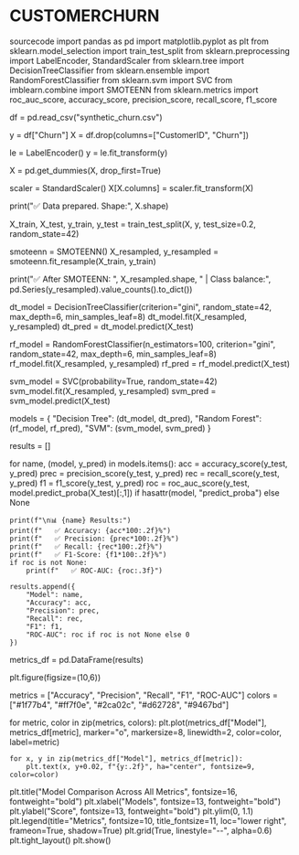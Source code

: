 # CUSTOMERCHURN
sourcecode
import pandas as pd
import matplotlib.pyplot as plt
from sklearn.model_selection import train_test_split
from sklearn.preprocessing import LabelEncoder, StandardScaler
from sklearn.tree import DecisionTreeClassifier
from sklearn.ensemble import RandomForestClassifier
from sklearn.svm import SVC
from imblearn.combine import SMOTEENN
from sklearn.metrics import roc_auc_score, accuracy_score, precision_score, recall_score, f1_score

df = pd.read_csv("synthetic_churn.csv")

y = df["Churn"]
X = df.drop(columns=["CustomerID", "Churn"])

le = LabelEncoder()
y = le.fit_transform(y)

X = pd.get_dummies(X, drop_first=True)

scaler = StandardScaler()
X[X.columns] = scaler.fit_transform(X)

print("✅ Data prepared. Shape:", X.shape)

X_train, X_test, y_train, y_test = train_test_split(X, y, test_size=0.2, random_state=42)

smoteenn = SMOTEENN()
X_resampled, y_resampled = smoteenn.fit_resample(X_train, y_train)

print("✅ After SMOTEENN: ", X_resampled.shape, " | Class balance:", pd.Series(y_resampled).value_counts().to_dict())

dt_model = DecisionTreeClassifier(criterion="gini", random_state=42, max_depth=6, min_samples_leaf=8)
dt_model.fit(X_resampled, y_resampled)
dt_pred = dt_model.predict(X_test)

rf_model = RandomForestClassifier(n_estimators=100, criterion="gini", random_state=42, max_depth=6, min_samples_leaf=8)
rf_model.fit(X_resampled, y_resampled)
rf_pred = rf_model.predict(X_test)

svm_model = SVC(probability=True, random_state=42)
svm_model.fit(X_resampled, y_resampled)
svm_pred = svm_model.predict(X_test)

models = {
    "Decision Tree": (dt_model, dt_pred),
    "Random Forest": (rf_model, rf_pred),
    "SVM": (svm_model, svm_pred)
}

results = []

for name, (model, y_pred) in models.items():
    acc = accuracy_score(y_test, y_pred)
    prec = precision_score(y_test, y_pred)
    rec = recall_score(y_test, y_pred)
    f1 = f1_score(y_test, y_pred)
    roc = roc_auc_score(y_test, model.predict_proba(X_test)[:,1]) if hasattr(model, "predict_proba") else None

    print(f"\n📊 {name} Results:")
    print(f"   ✅ Accuracy: {acc*100:.2f}%")
    print(f"   ✅ Precision: {prec*100:.2f}%")
    print(f"   ✅ Recall: {rec*100:.2f}%")
    print(f"   ✅ F1-Score: {f1*100:.2f}%")
    if roc is not None:
        print(f"   ✅ ROC-AUC: {roc:.3f}")
    
    results.append({
        "Model": name,
        "Accuracy": acc,
        "Precision": prec,
        "Recall": rec,
        "F1": f1,
        "ROC-AUC": roc if roc is not None else 0
    })

metrics_df = pd.DataFrame(results)

plt.figure(figsize=(10,6))

metrics = ["Accuracy", "Precision", "Recall", "F1", "ROC-AUC"]
colors = ["#1f77b4", "#ff7f0e", "#2ca02c", "#d62728", "#9467bd"]

for metric, color in zip(metrics, colors):
    plt.plot(metrics_df["Model"], metrics_df[metric],
             marker="o", markersize=8, linewidth=2,
             color=color, label=metric)

    for x, y in zip(metrics_df["Model"], metrics_df[metric]):
        plt.text(x, y+0.02, f"{y:.2f}", ha="center", fontsize=9, color=color)

plt.title("Model Comparison Across All Metrics", fontsize=16, fontweight="bold")
plt.xlabel("Models", fontsize=13, fontweight="bold")
plt.ylabel("Score", fontsize=13, fontweight="bold")
plt.ylim(0, 1.1)
plt.legend(title="Metrics", fontsize=10, title_fontsize=11, loc="lower right", frameon=True, shadow=True)
plt.grid(True, linestyle="--", alpha=0.6)
plt.tight_layout()
plt.show()
